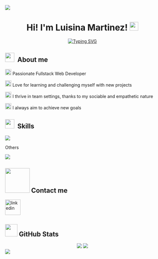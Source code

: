 <img src="https://user-images.githubusercontent.com/73097560/115834477-dbab4500-a447-11eb-908a-139a6edaec5c.gif">
<h1 align="center">
  Hi! I'm Luisina Martinez!
  <img src="https://media.giphy.com/media/hvRJCLFzcasrR4ia7z/giphy.gif" width="28">
</h1>
<p align="center">
 <a href="https://github.com/luumartinez/luumartinez"><img src="https://readme-typing-svg.herokuapp.com?font=Roboto+mono&size=30&duration=3000&color=B31DF7&center=true&width=435&lines=FullStack+Dev" alt="Typing SVG" /></a>
</p>

## <img src="https://i.giphy.com/media/v1.Y2lkPTc5MGI3NjExZ21uMzI5ZXM2d3UzbXdtYW51cXA1N3MyeHl2Ymdib2g1OXFvZThhcCZlcD12MV9pbnRlcm5hbF9naWZfYnlfaWQmY3Q9cw/xTg51ZOijEH7BHUXI7/giphy.gif" width="30px">&nbsp; **About me**
<p>
  <img src="https://i.giphy.com/media/v1.Y2lkPTc5MGI3NjExZDE2MHlmNjVyNGRybWF1bXc2OW5nM3JvNWN3NHN6dG51ZHhycmxtbCZlcD12MV9pbnRlcm5hbF9naWZfYnlfaWQmY3Q9cw/dM5V1ATlM3M3IESRaD/giphy.gif" width="20px"> Passionate Fullstack Web Developer
</p>
<p>
  <img src="https://i.giphy.com/media/v1.Y2lkPTc5MGI3NjExZDE2MHlmNjVyNGRybWF1bXc2OW5nM3JvNWN3NHN6dG51ZHhycmxtbCZlcD12MV9pbnRlcm5hbF9naWZfYnlfaWQmY3Q9cw/dM5V1ATlM3M3IESRaD/giphy.gif" width="20px"> Love for learning and challenging myself with new projects
</p>
<p>
  <img src="https://i.giphy.com/media/v1.Y2lkPTc5MGI3NjExZDE2MHlmNjVyNGRybWF1bXc2OW5nM3JvNWN3NHN6dG51ZHhycmxtbCZlcD12MV9pbnRlcm5hbF9naWZfYnlfaWQmY3Q9cw/dM5V1ATlM3M3IESRaD/giphy.gif" width="20px"> I thrive in team settings, thanks to my sociable and empathetic nature
</p>
<p>
  <img src="https://i.giphy.com/media/v1.Y2lkPTc5MGI3NjExZDE2MHlmNjVyNGRybWF1bXc2OW5nM3JvNWN3NHN6dG51ZHhycmxtbCZlcD12MV9pbnRlcm5hbF9naWZfYnlfaWQmY3Q9cw/dM5V1ATlM3M3IESRaD/giphy.gif" width="20px"> I always aim to achieve new goals
</p>

## <img src="https://media2.giphy.com/media/QssGEmpkyEOhBCb7e1/giphy.gif?cid=ecf05e47a0n3gi1bfqntqmob8g9aid1oyj2wr3ds3mg700bl&rid=giphy.gif" width="30px">&nbsp; **Skills**
<img src="https://skillicons.dev/icons?i=js,express,nodejs,html,css,mongodb,react,vite,bootstrap,py,netlify,vercel,pycharm,vscode&theme=light">
<p>
  Others
</p>
<img src="https://skillicons.dev/icons?i=cypress,selenium,discord,git,github,githubactions,jenkins,postman&theme=light">

## <img src='https://raw.githubusercontent.com/ShahriarShafin/ShahriarShafin/main/Assets/handshake.gif' width="80px"> **Contact me** 
<a href="https://www.linkedin.com/in/luisina-martinez/" target="blank"><img align="center" src="https://user-images.githubusercontent.com/88904952/234979284-68c11d7f-1acc-4f0c-ac78-044e1037d7b0.png" alt="linkedin" height="50" width="50" /></a>
 
## <img src='https://media.giphy.com/media/iY8CRBdQXODJSCERIr/giphy.gif' width="40px"> **GitHub Stats** 
<div align="center"">
  <img src="https://github-readme-stats.vercel.app/api/top-langs?username=luumartinez&show_icons=true&theme=dark&locale=en&layout=compact"  style="display: inline-block;">
  <img src="https://github-readme-stats.vercel.app/api?username=luumartinez&theme=radical&hide_border=false&include_all_commits=false&count_private=false" style="display: inline-block;">
</div>

<img src="https://user-images.githubusercontent.com/73097560/115834477-dbab4500-a447-11eb-908a-139a6edaec5c.gif">
